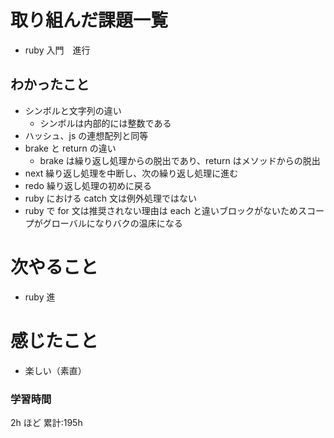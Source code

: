 # 取り組んだ課題一覧

- ruby 入門　進行

## わかったこと

- シンボルと文字列の違い
  - シンボルは内部的には整数である
- ハッシュ、js の連想配列と同等
- brake と return の違い
  - brake は繰り返し処理からの脱出であり、return はメソッドからの脱出
- next 繰り返し処理を中断し、次の繰り返し処理に進む
- redo 繰り返し処理の初めに戻る
- ruby における catch 文は例外処理ではない
- ruby で for 文は推奨されない理由は each と違いブロックがないためスコープがグローバルになりバクの温床になる

# 次やること

- ruby 進

# 感じたこと

- 楽しい（素直）

### 学習時間

2h ほど
累計:195h
